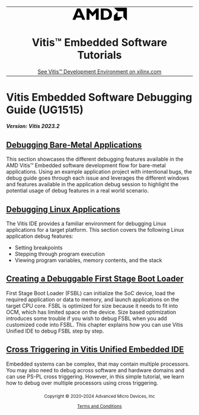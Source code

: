 <table class="sphinxhide" width="100%">
 <tr width="100%">
    <td align="center"><img src="https://raw.githubusercontent.com/Xilinx/Image-Collateral/main/xilinx-logo.png" width="30%"/><h1>Vitis™ Embedded Software Tutorials</h1>
    <a href="https://www.xilinx.com/products/design-tools/vitis.html">See Vitis™ Development Environment on xilinx.com</a> </td>
 </tr>
</table>

# Vitis Embedded Software Debugging Guide (UG1515)

***Version: Vitis 2023.2***

## [Debugging Bare-Metal Applications](./1-debugging-bare-metal-applications/)

This section showcases the different debugging features available in the AMD Vitis™ Embedded software development flow for bare-metal applications. Using an example application project with intentional bugs, the debug guide goes through each issue and leverages the different windows and features available in the application debug session to highlight the potential usage of debug features in a real world scenario.

## [Debugging Linux Applications](./2-debugging-linux-applications/)

The Vitis IDE provides a familiar environment for debugging Linux applications for a target platform. This section covers the following Linux application debug features:

- Setting breakpoints
- Stepping through program execution
- Viewing program variables, memory contents, and the stack

## [Creating a Debuggable First Stage Boot Loader](./3-debuggable-fsbl/)

First Stage Boot Loader (FSBL) can initialize the SoC device, load the required application or data to memory, and launch applications on the target CPU core. FSBL is optimized for size because it needs to fit into OCM, which has limited space on the device. Size based optimization introduces some trouble if you wish to debug FSBL when you add customized code into FSBL. This chapter explains how you can use Vitis Unified IDE to debug FSBL step by step.

## [Cross Triggering in Vitis Unified Embedded IDE](./4-cross-triggering/)

Embedded systems can be complex, that may contain multiple processors. You may also need to debug across software and hardware domains and can use PS-PL cross triggering. However, in this simple tutorial, we learn how to debug over multiple processors using cross triggering.

</hr class="sphinxhide">

<p class="sphinxhide" align="center"><sub>Copyright © 2020–2024 Advanced Micro Devices, Inc</sub></p>

<p class="sphinxhide" align="center"><sup><a href="https://www.amd.com/en/corporate/copyright">Terms and Conditions</a></sup></p>

